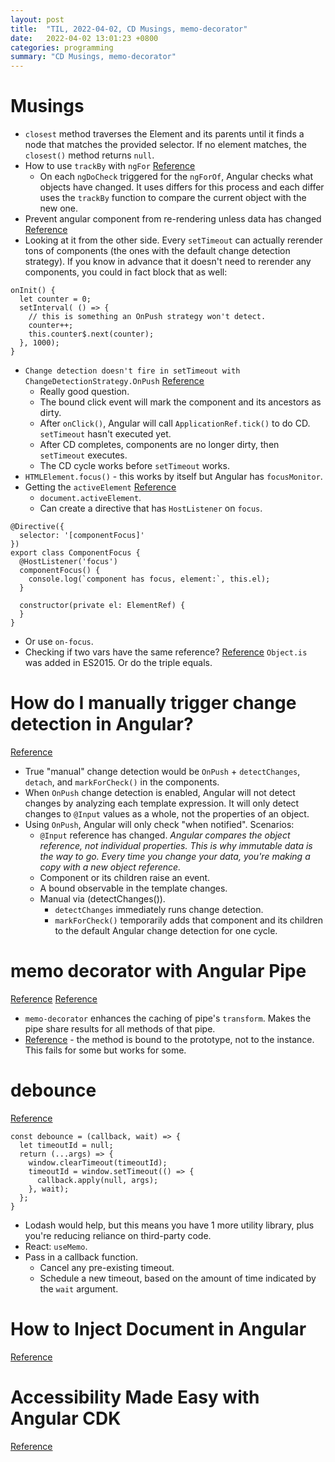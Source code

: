 ```yaml
---
layout: post
title:  "TIL, 2022-04-02, CD Musings, memo-decorator"
date:   2022-04-02 13:01:23 +0800
categories: programming
summary: "CD Musings, memo-decorator"
---
```


# Musings

- `closest` method traverses the Element and its parents until it finds a node that matches the provided selector. If no element matches, the `closest()` method returns `null`.
- How to use `trackBy` with `ngFor` [Reference](https://stackoverflow.com/questions/42108217/how-to-use-trackby-with-ngfor)
  - On each `ngDoCheck` triggered for the `ngForOf`, Angular checks what objects have changed. It uses differs for this process and each differ uses the `trackBy` function to compare the current object with the new one.
- Prevent angular component from re-rendering unless data has changed [Reference](https://stackoverflow.com/questions/68205141/prevent-angular-component-from-re-rendering-unless-data-has-changed)
- Looking at it from the other side. Every `setTimeout` can actually rerender tons of components (the ones with the default change detection strategy). If you know in advance that it doesn't need to rerender any components, you could in fact block that as well:


```
onInit() {
  let counter = 0;
  setInterval( () => {
    // this is something an OnPush strategy won't detect.
    counter++;
    this.counter$.next(counter);
  }, 1000);
}
```

- `Change detection doesn't fire in setTimeout with ChangeDetectionStrategy.OnPush` [Reference](https://stackoverflow.com/questions/45281469/change-detection-doesnt-fire-in-settimeout-with-changedetectionstrategy-onpush)
  - Really good question.
  - The bound click event will mark the component and its ancestors as dirty.
  - After `onClick()`, Angular will call `ApplicationRef.tick()` to do CD. `setTimeout` hasn't executed yet.
  - After CD completes, components are no longer dirty, then `setTimeout` executes.
  - The CD cycle works before `setTimeout` works.
- `HTMLElement.focus()` - this works by itself but Angular has `focusMonitor`.
- Getting the `activeElement` [Reference](https://stackoverflow.com/questions/52531250/how-to-get-the-active-element-the-focused-one-on-angular-6)
  - `document.activeElement`.
  - Can create a directive that has `HostListener` on `focus`.

```
@Directive({
  selector: '[componentFocus]'
})
export class ComponentFocus {
  @HostListener('focus')
  componentFocus() {
    console.log(`component has focus, element:`, this.el);
  }

  constructor(private el: ElementRef) {
  }
}
```

  - Or use `on-focus`.
- Checking if two vars have the same reference? [Reference](https://stackoverflow.com/questions/13685079/how-to-check-if-two-vars-have-the-same-reference) `Object.is` was added in ES2015. Or do the triple equals.

# How do I manually trigger change detection in Angular?
[Reference](https://blog.briebug.com/blog/how-do-i-manually-trigger-change-detection-in-angular)

- True "manual" change detection would be `OnPush` + `detectChanges`, `detach`, and `markForCheck()` in the components.
- When `OnPush` change detection is enabled, Angular will not detect changes by analyzing each template expression. It will only detect changes to `@Input` values as a whole, not the properties of an object.
- Using `OnPush`, Angular will only check "when notified". Scenarios:
  - `@Input` reference has changed. *Angular compares the object reference, not individual properties. This is why immutable data is the way to go. Every time you change your data, you're making a copy with a new object reference.*
  - Component or its children raise an event.
  - A bound observable in the template changes.
  - Manual via (detectChanges()).
    - `detectChanges` immediately runs change detection.
    - `markForCheck()` temporarily adds that component and its children to the default Angular change detection for one cycle.

# memo decorator with Angular Pipe
[Reference](https://suneetbansal.medium.com/memo-decorator-with-angular-pipe-big-performance-boost-57d89b0a9758)
[Reference](https://github.com/mgechev/memo-decorator)

- `memo-decorator` enhances the caching of pipe's `transform`. Makes the pipe share results for all methods of that pipe.
- [Reference](https://github.com/mgechev/memo-decorator/issues/11) - the method is bound to the prototype, not to the instance. This fails for some but works for some.

# debounce
[Reference](https://www.joshwcomeau.com/snippets/javascript/debounce/)

```
const debounce = (callback, wait) => {
  let timeoutId = null;
  return (...args) => {
    window.clearTimeout(timeoutId);
    timeoutId = window.setTimeout(() => {
      callback.apply(null, args);
    }, wait);
  };
}
```

- Lodash would help, but this means you have 1 more utility library, plus you're reducing reliance on third-party code.
- React: `useMemo`.
- Pass in a callback function.
  - Cancel any pre-existing timeout.
  - Schedule a new timeout, based on the amount of time indicated by the `wait` argument.

# How to Inject Document in Angular
[Reference](https://dev.to/ngconf/how-to-inject-document-in-angular-3d1m)

# Accessibility Made Easy with Angular CDK
[Reference](https://netbasal.com/accessibility-made-easy-with-angular-cdk-1caaf3d98de2)
